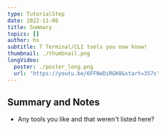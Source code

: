 ```yaml
---
type: TutorialStep
date: 2022-11-08
title: Summary
topics: []
author: hs
subtitle: 7 Terminal/CLI tools you now know!
thumbnail: ./thumbnail.png
longVideo:
  poster: ./poster_long.png
  url: 'https://youtu.be/6FFNeDiRGK0&start=357s'
---
```


## Summary and Notes

* Any tools you like and that weren't listed here?
